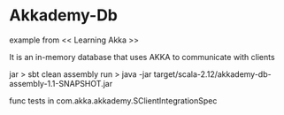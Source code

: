 # Akkademy-Db

example from << Learning Akka >>

It is an in-memory database that uses AKKA to communicate with clients

jar > sbt clean assembly
run > java -jar target/scala-2.12/akkademy-db-assembly-1.1-SNAPSHOT.jar

func tests in com.akka.akkademy.SClientIntegrationSpec